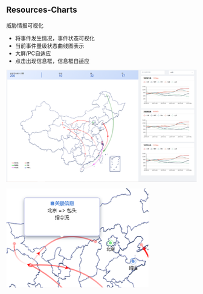 ## Resources-Charts

威胁情报可视化

- 将事件发生情况，事件状态可视化
- 当前事件量级状态曲线图表示
- 大屏/PC自适应
- 点击出现信息框，信息框自适应

![](https://github.com/LittleWhitechun/PicsBed/blob/master/202207250925928.png)

![image-20220725092533214](https://github.com/LittleWhitechun/PicsBed/blob/master/202207250925249.png)
